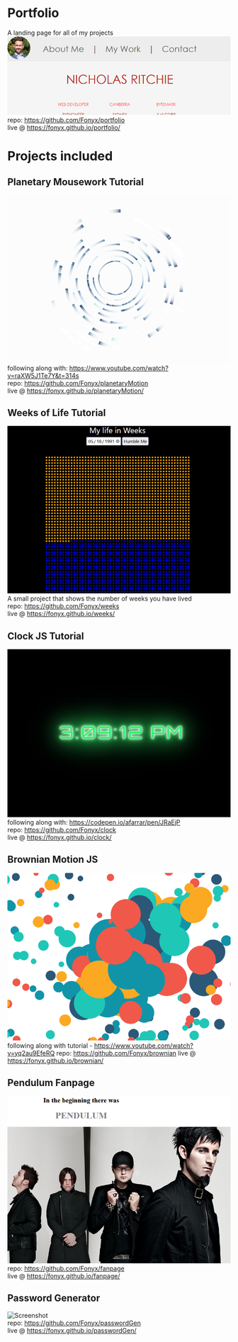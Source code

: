 # Portfolio
A landing page for all of my projects
![Screenshot](https://github.com/Fonyx/portfolio/blob/main/Assets/img/screenshots/portfolio.PNG?raw=true "Portfolio")  
repo: https://github.com/Fonyx/portfolio  
live @ https://fonyx.github.io/portfolio/  

# Projects included

## Planetary Mousework Tutorial
![Screenshot](https://github.com/Fonyx/planetaryMotion/blob/main/Assets/screenshots/planetary.PNG?raw=true "Planetary motion")  
following along with: https://www.youtube.com/watch?v=raXW5J1Te7Y&t=314s  
repo: https://github.com/Fonyx/planetaryMotion  
live @ https://fonyx.github.io/planetaryMotion/  


## Weeks of Life Tutorial
![Screenshot](https://github.com/Fonyx/weeks/blob/main/Assets/screenshots/screenshot.PNG?raw=true "Weeks of Life")  
A small project that shows the number of weeks you have lived  
repo: https://github.com/Fonyx/weeks  
live @ https://fonyx.github.io/weeks/  


## Clock JS Tutorial
![Screenshot](https://github.com/Fonyx/clock/blob/main/Assets/screenshot.PNG?raw=true "Clock tutorial")  
following along with: https://codepen.io/afarrar/pen/JRaEjP  
repo: https://github.com/Fonyx/clock  
live @ https://fonyx.github.io/clock/    


## Brownian Motion JS
![Screenshot](https://github.com/Fonyx/brownian/blob/main/screenshot.PNG?raw=true "brownian motion")  
following along with tutorial - https://www.youtube.com/watch?v=yq2au9EfeRQ
repo: https://github.com/Fonyx/brownian 
live @ https://fonyx.github.io/brownian/  


## Pendulum Fanpage
![Screenshot](https://github.com/Fonyx/fanpage/blob/main/Assets/screenshot.PNG?raw=true "Pendulum")  
repo: https://github.com/Fonyx/fanpage  
live @ https://fonyx.github.io/fanpage/  


## Password Generator
![Screenshot](https://github.com/Fonyx/password/blob/main/screenshot.PNG?raw=true "Password Generator")  
repo: https://github.com/Fonyx/passwordGen  
live @ https://fonyx.github.io/passwordGen/  
